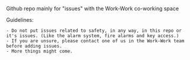Github repo mainly for "issues" with the Work-Work co-working space

Guidelines:

	- Do not put issues related to safety, in any way, in this repo or it's issues. (Like the alarm system, fire alarms and key access.)
	- If you are unsure, please contact one of us in the Work-Work team before adding issues.
	- More things might come.


